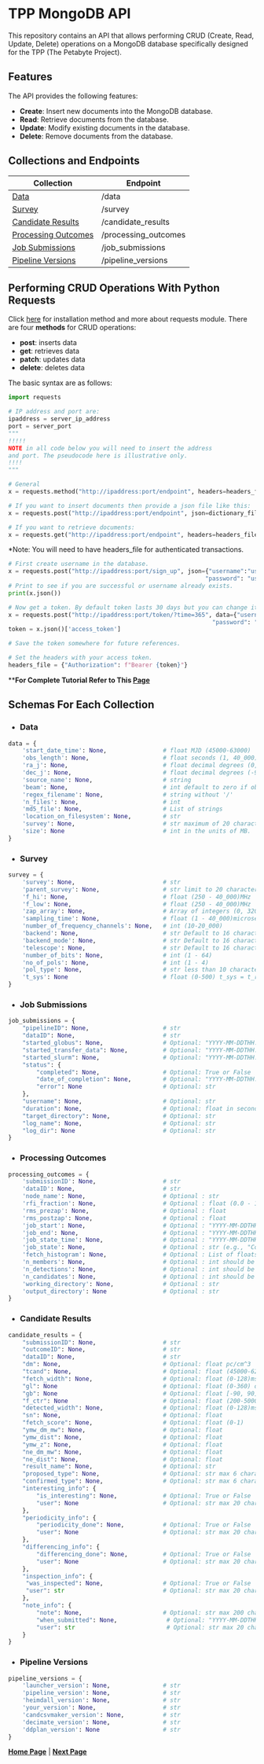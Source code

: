 # TPP MongoDB API

This repository contains an API that allows performing CRUD (Create, Read,
Update, Delete) operations on a MongoDB database specifically designed for the
TPP (The Petabyte Project).

## Features

The API provides the following features:

- **Create**: Insert new documents into the MongoDB database.
- **Read**: Retrieve documents from the database.
- **Update**: Modify existing documents in the database.
- **Delete**: Remove documents from the database.

## Collections and Endpoints
| Collection                                  | Endpoint             |
|---------------------------------------------|----------------------|
| [Data](#dta)                                | /data                |
| [Survey](#survey)                           | /survey              |
| [Candidate Results](#candidate-results)     | /candidate_results   |
| [Processing Outcomes](#processing-outcomes) | /processing_outcomes |
 | [Job Submissions](#job-submissions)         | /job_submissions     |
| [Pipeline Versions](#pipeline-versions)     | /pipeline_versions   |

## Performing CRUD Operations With Python Requests
Click [here](https://pypi.org/project/requests/) for installation method and 
more about requests module.
There are four __methods__ for CRUD operations:
- __post__: inserts data
- __get__: retrieves data
- __patch__: updates data
- __delete__: deletes data

The basic syntax are as follows:
```python
import requests

# IP address and port are:
ipaddress = server_ip_address
port = server_port
"""
!!!!!
NOTE in all code below you will need to insert the address
and port. The pseudocode here is illustrative only.
!!!!
"""

# General
x = requests.method("http://ipaddress:port/endpoint", headers=headers_file)

# If you want to insert documents then provide a json file like this:
x = requests.post("http://ipaddress:port/endpoint", json=dictionary_file, headers=headers_file)

# If you want to retrieve documents:
x = requests.get("http://ipaddress:port/endpoint", headers=headers_file)

```
*Note: You will need to have headers_file for authenticated transactions.
```python
# First create username in the database.
x = requests.post("http://ipaddress:port/sign_up", json={"username":"user",
                                                        "password": "users_password"})
# Print to see if you are successful or username already exists.
print(x.json())

# Now get a token. By default token lasts 30 days but you can change it like below(time is in days).
x = requests.post("http://ipaddress:port/token/?time=365", data={"username":"user",
                                                          "password": "users_password"})
token = x.json()['access_token']

# Save the token somewhere for future references.
```
```python
# Set the headers with your access token.
headers_file = {"Authorization": f"Bearer {token}"}
```

**__For Complete Tutorial Refer to This [Page](page2.md)__

## Schemas For Each Collection
- ### Data
```python
data = {
    'start_date_time': None,                # float MJD (45000-63000)
    'obs_length': None,                     # float seconds (1, 40_000)
    'ra_j': None,                           # float decimal degrees (0, 360)
    'dec_j': None,                          # float decimal degrees (-90, 90)
    'source_name': None,                    # string
    'beam': None,                           # int default to zero if observing system doesn't have beams.
    'regex_filename': None,                 # string without '/'
    'n_files': None,                        # int
    'md5_file': None,                       # List of strings
    'location_on_filesystem': None,         # str
    'survey': None,                         # str maximum of 20 characters
    'size': None                            # int in the units of MB.
}
```
- ### Survey
```python
survey = {
    'survey': None,                         # str
    'parent_survey': None,                  # str limit to 20 characters
    'f_hi': None,                           # float (250 - 40_000)MHz
    'f_low': None,                          # float (250 - 40_000)MHz
    'zap_array': None,                      # Array of integers (0, 32000)
    'sampling_time': None,                  # float (1 - 40_000)microseconds
    'number_of_frequency_channels': None,   # int (10-20_000)
    'backend': None,                        # str Default to 16 characters
    'backend_mode': None,                   # str Default to 16 characters
    'telescope': None,                      # str Default to 16 characters
    'number_of_bits': None,                 # int (1 - 64)
    'no_of_pols': None,                     # int (1 - 4)
    'pol_type': None,                       # str less than 10 characters
    't_sys': None                           # float (0-500) t_sys = t_rec + t_sky    
}
```
- ### Job Submissions
```python
job_submissions = {
    "pipelineID": None,                     # str
    "dataID": None,                         # str
    "started_globus": None,                 # Optional: "YYYY-MM-DDTHH:MM:SS"
    "started_transfer_data": None,          # Optional: "YYYY-MM-DDTHH:MM:SS"
    "started_slurm": None,                  # Optional: "YYYY-MM-DDTHH:MM:SS"
    "status": {
        "completed": None,                  # Optional: True or False
        "date_of_completion": None,         # Optional: "YYYY-MM-DDTHH:MM:SS"
        "error": None                       # Optional: str
    },
    "username": None,                       # Optional: str
    "duration": None,                       # Optional: float in seconds
    "target_directory": None,               # Optional: str
    "log_name": None,                       # Optional: str
    "log_dir": None                         # Optional: str
}
```
- ### Processing Outcomes
```python
processing_outcomes = {
    'submissionID': None,                   # str
    'dataID': None,                         # str
    'node_name': None,                      # Optional : str
    'rfi_fraction': None,                   # Optional : float (0.0 - 1.0)
    'rms_prezap': None,                     # Optional : float
    'rms_postzap': None,                    # Optional : float
    'job_start': None,                      # Optional : "YYYY-MM-DDTHH:MM:SS"
    'job_end': None,                        # Optional : "YYYY-MM-DDTHH:MM:SS"
    'job_state_time': None,                 # Optional : "YYYY-MM-DDTHH:MM:SS"
    'job_state': None,                      # Optional : str (e.g., "Completed", "Failed", etc.)
    'fetch_histogram': None,                # Optional : List of floats
    'n_members': None,                      # Optional : int should be >= 0
    'n_detections': None,                   # Optional : int should be >= 0
    'n_candidates': None,                   # Optional : int should be >= 0
    'working_directory': None,              # Optional : str
    'output_directory': None                # Optional : str
}
```
- ### Candidate Results
```python
candidate_results = {
    "submissionID": None,                   # str
    "outcomeID": None,                      # str
    "dataID": None,                         # str
    "dm": None,                             # Optional: float pc/cm^3
    "tcand": None,                          # Optional: float (45000-62000)MJD
    "fetch_width": None,                    # Optional: float (0-128)ms
    "gl": None                              # Optional: float (0-360) degrees
    "gb": None                              # Optional: float [-90, 90] degrees
    "f_ctr": None                           # Optional: float (200-50000)MHz
    "detected_width": None,                 # Optional: float (0-128)ms
    "sn": None,                             # Optional: float
    "fetch_score": None,                    # Optional: float (0-1)
    "ymw_dm_mw": None,                      # Optional: float
    "ymw_dist": None,                       # Optional: float
    "ymw_z": None,                          # Optional: float
    "ne_dm_mw": None,                       # Optional: float
    "ne_dist": None,                        # Optional: float
    "result_name": None,                    # Optional: str
    "proposed_type": None,                  # Optional: str max 6 characters
    "confirmed_type": None,                 # Optional: str max 6 characters
    "interesting_info": {
        "is_interesting": None,             # Optional: True or False
        "user": None                        # Optional: str max 20 characters
    },
    "periodicity_info": {
        "periodicity_done": None,           # Optional: True or False
        "user": None                        # Optional: str max 20 characters
    },
    "differencing_info": {
        "differencing_done": None,          # Optional: True or False
        "user": None                        # Optional: str max 20 characters
    },
    "inspection_info": {
     "was_inspected": None,                 # Optional: True or False
     "user": str                            # Optional: str max 20 characters
    },
    "note_info": {
        "note": None,                       # Optional: str max 200 characters
        "when_submitted": None,              # Optional: "YYYY-MM-DDTHH:MM:SS"
        "user": str                          # Optional: str max 20 characters
    }
}
```
- ### Pipeline Versions
```python
pipeline_versions = {
    'launcher_version': None,               # str
    'pipeline_version': None,               # str
    'heimdall_version': None,               # str
    'your_version': None,                   # str
    'candcsvmaker_version': None,           # str
    'decimate_version': None,               # str
    'ddplan_version': None                  # str
}
```
[__Home Page__](README.md) | [__Next Page__](page2.md)
